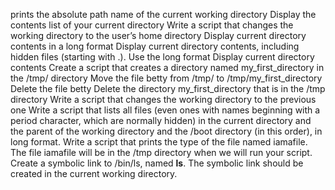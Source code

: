   prints the absolute path name of the current working directory
  Display the contents list of your current directory
  Write a script that changes the working directory to the user’s home directory
  Display current directory contents in a long format
  Display current directory contents, including hidden files (starting with .). Use the long format
  Display current directory contents
  Create a script that creates a directory named my_first_directory in the /tmp/ directory
  Move the file betty from /tmp/ to /tmp/my_first_directory
  Delete the file betty
  Delete the directory my_first_directory that is in the /tmp directory
  Write a script that changes the working directory to the previous one
  Write a script that lists all files (even ones with names beginning with a period character, which are normally hidden) in the current directory and the parent of the working directory and    the /boot directory (in this order), in long format.
  Write a script that prints the type of the file named iamafile. The file iamafile will be in the /tmp directory when we will run your script.
  Create a symbolic link to /bin/ls, named __ls__. The symbolic link should be created in the current working directory.
